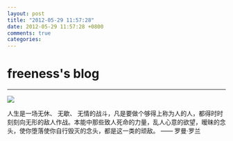 ```yaml
---
layout: post
title: "2012-05-29 11:57:28"
date: 2012-05-29 11:57:28 +0800
comments: true
categories: 
---
```


# freeness's blog

----------

![](http://okqmqrbgo.bkt.clouddn.com/201205291157281.jpg)

>
人生是一场无休、 无歇、 无情的战斗，凡是要做个够得上称为人的人，都得时时刻刻向无形的敌人作战。本能中那些致人死命的力量，乱人心意的欲望，暧昧的念头，使你堕落使你自行毁灭的念头，都是这一类的顽敌。 —— 罗曼·罗兰